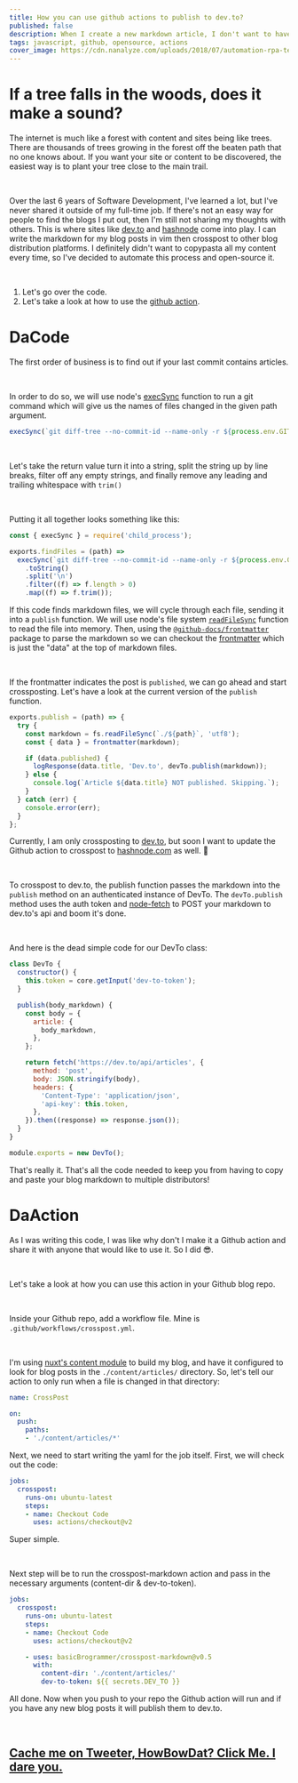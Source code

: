```yaml
---
title: How you can use github actions to publish to dev.to?
published: false
description: When I create a new markdown article, I don't want to have copy and paste that markdown to multiple other blog sites. So, why not let an octocat handle this work for me with a github action?
tags: javascript, github, opensource, actions
cover_image: https://cdn.nanalyze.com/uploads/2018/07/automation-rpa-teaser.jpg
---
```


# If a tree falls in the woods, does it make a sound?

The internet is much like a forest with content and sites being like trees. There are thousands of trees growing in the forest off the beaten path that no one knows about. If you want your site or content to be discovered, the easiest way is to plant your tree close to the main trail.

<br>

Over the last 6 years of Software Development, I've learned a lot, but I've never shared it outside of my full-time job.  If there's not an easy way for people to find the blogs I put out, then I'm still not sharing my thoughts with others.  This is where sites like [dev.to](https://dev.to/basicbrogrammer) and [hashnode](https://hashnode.com/@basicbrogrammer) come into play. I can write the markdown for my blog posts in vim then crosspost to other blog distribution platforms. I definitely didn't want to copypasta all my content every time, so I've decided to automate this process and open-source it.

<br>

1. Let's go over the code.
2. Let's take a look at how to use the [github action](https://github.com/basicbrogrammer/crosspost-markdown).

# DaCode

The first order of business is to find out if your last commit contains articles.

<br>

In order to do so, we will use node's [execSync](https://nodejs.org/api/child_process.html#child_process_child_process_execsync_command_options) function to run a git command which will give us the names of files changed in the given path argument.
```javascript
execSync(`git diff-tree --no-commit-id --name-only -r ${process.env.GITHUB_SHA} -- ${path}`)

```

<br>

Let's take the return value turn it into a string, split the string up by line breaks, filter off any empty strings, and finally remove any leading and trailing whitespace with `trim()`

<br>

Putting it all together looks something like this:

```javascript
const { execSync } = require('child_process');

exports.findFiles = (path) =>
  execSync(`git diff-tree --no-commit-id --name-only -r ${process.env.GITHUB_SHA} -- ${path}`)
    .toString()
    .split('\n')
    .filter((f) => f.length > 0)
    .map((f) => f.trim());
```

If this code finds markdown files, we will cycle through each file, sending it into a `publish` function.
We will use node's file system [`readFileSync`](https://nodejs.org/api/fs.html#fs_fs_readfilesync_path_options) function to read the file into memory. Then, using the [`@github-docs/frontmatter`](https://github.com/docs/frontmatter) package to parse the markdown so we can checkout the [frontmatter](https://jekyllrb.com/docs/front-matter/) which is just the "data" at the top of markdown files.

<br>

If the frontmatter indicates the post is `published`, we can go ahead and start crossposting.
Let's have a look at the current version of the `publish` function.

```javascript
exports.publish = (path) => {
  try {
    const markdown = fs.readFileSync(`./${path}`, 'utf8');
    const { data } = frontmatter(markdown);

    if (data.published) {
      logResponse(data.title, 'Dev.to', devTo.publish(markdown));
    } else {
      console.log(`Article ${data.title} NOT published. Skipping.`);
    }
  } catch (err) {
    console.error(err);
  }
};
```

Currently, I am only crossposting to [dev.to](https://dev.to/basicbrogrammer), but soon I want to update the Github action to crosspost to [hashnode.com](https://hashnode.com/@basicBrogrammer) as well. 🤙

<br>

To crosspost to dev.to, the publish function passes the markdown into the `publish` method on an authenticated instance of DevTo.
The `devTo.publish` method uses the auth token and [node-fetch](https://www.npmjs.com/package/node-fetch) to POST your markdown to dev.to's api and boom it's done.

<br>

And here is the dead simple code for our DevTo class:

```javascript
class DevTo {
  constructor() {
    this.token = core.getInput('dev-to-token');
  }

  publish(body_markdown) {
    const body = {
      article: {
        body_markdown,
      },
    };

    return fetch('https://dev.to/api/articles', {
      method: 'post',
      body: JSON.stringify(body),
      headers: {
        'Content-Type': 'application/json',
        'api-key': this.token,
      },
    }).then((response) => response.json());
  }
}

module.exports = new DevTo();
```

That's really it. That's all the code needed to keep you from having to copy and paste your blog markdown to multiple distributors!

# DaAction

As I was writing this code, I was like why don't I make it a Github action and share it with anyone that would like to use it. So I did 😎.

<br>

Let's take a look at how you can use this action in your Github blog repo.

<br>

Inside your Github repo, add a workflow file. Mine is `.github/workflows/crosspost.yml`.

<br>

I'm using [nuxt's content module](https://content.nuxtjs.org/) to build my blog, and have it configured to look for blog posts in the `./content/articles/` directory. So, let's tell our action to only run when a file is changed in that directory:

```yaml
name: CrossPost

on:
  push:
    paths:
    - './content/articles/*'
```

Next, we need to start writing the yaml for the job itself. First, we will check out the code:
```yaml
jobs:
  crosspost:
    runs-on: ubuntu-latest
    steps:
    - name: Checkout Code
      uses: actions/checkout@v2
```

Super simple.

<br>

Next step will be to run the crosspost-markdown action and pass in the necessary arguments (content-dir & dev-to-token).

```yaml
jobs:
  crosspost:
    runs-on: ubuntu-latest
    steps:
    - name: Checkout Code
      uses: actions/checkout@v2

    - uses: basicBrogrammer/crosspost-markdown@v0.5
      with:
        content-dir: './content/articles/'
        dev-to-token: ${{ secrets.DEV_TO }}
```

All done. Now when you push to your repo the Github action will run and if you have any new blog posts it will publish them to dev.to.

<br>

## [Cache me on Tweeter, HowBowDat? Click Me. I dare you.](https://twitter.com/basicbrogrammer)
